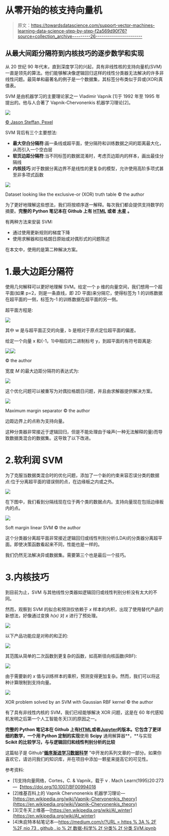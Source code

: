 # 从零开始的核支持向量机

> 原文：<https://towardsdatascience.com/support-vector-machines-learning-data-science-step-by-step-f2a569d90f76?source=collection_archive---------26----------------------->

## 从最大间距分隔符到内核技巧的逐步数学和实现

从 20 世纪 90 年代末，直到深度学习的兴起，具有非线性核的支持向量机(SVM)一直是领先的算法。他们能够解决像逻辑回归这样的线性分类器无法解决的许多非线性问题。最简单和最著名的例子是一个数据集，其标签分布类似于异或(XOR)真值表。

SVM 是由机器学习的主要理论家之一 Vladimir Vapnik [1]于 1992 年至 1995 年提出的。他与人合著了 Vapnik-Chervonenkis 机器学习理论[2]。

![](img/02c14a2ef79d2d1ff2c12cf150287b71.png)

[© Jason Steffan, Pexel](https://www.pexels.com/photo/landscape-photography-of-green-and-gray-mountain-2125075/)

SVM 背后有三个主要想法:

*   **最大空白分隔符**:画一条线或超平面，使分隔符和训练数据之间的距离最大化，从而引入一个空白层
*   **软页边距分隔符**:当不同标签的数据混淆时，考虑页边距内的样本，画出最佳分隔线
*   **内核技巧**:对于数据分离边界不是线性的更复杂的模型，允许使用高阶多项式甚至非多项式函数

![](img/0feafdb1890b5c810cb7465b29d4d667.png)

Dataset looking like the exclusive-or (XOR) truth table © the author

为了更好地理解这些想法，我们将按顺序逐一解释。每次我们都会提供支持数学的摘要。**完整的 Python 笔记本在 Github 上有** [**HTML**](https://tonio73.github.io/data-science/classification/ClassificationSVM.html) **或者** [**木星**](https://tonio73.github.io/data-science/classification/ClassificationSVM.ipynb) **。**

有两种方法来安装 SVM:

*   通过使用更新规则的梯度下降
*   使用求解器和拉格朗日原始或对偶形式的问题陈述

在本文中，使用的是第二种解决方案。

# 1.最大边距分隔符

使用几何解释可以更好地理解 SVM。给定一个 p 维的向量空间，我们想用一个超平面(如果 p=2，则是一条直线，即 2D 平面)来分隔它，使得标签为 1 的训练数据在超平面的一侧，标签为-1 的训练数据在超平面的另一侧。

超平面方程是:

![](img/e7460b87e3fa3c33b272cf2828503a63.png)

其中 w 是与超平面正交的向量，b 是相对于原点定位超平面的偏差。

给定一个向量 x 和{-1，1}中相应的二进制标号 y，到超平面的有符号距离是:

![](img/0d9b0b5e0898323e39167d03cec99959.png)![](img/d5998c16ae54c4afdcea9f79ef5e0a08.png)

© the author

宽度 *M* 的最大边距分隔符的表达式为:

![](img/64b2c8015d679081664f9c0b2a0d5b80.png)

这个优化问题可以被重写为对偶拉格朗日问题，并且由求解器提供解决方案。

![](img/bcc77b5f3b69fbe8c43ea066da5871ba.png)

Maximum margin separator © the author

边距边界上的点称为支持向量。

这种分类器非常接近于逻辑回归，但是不能处理由于噪声(一种无法解释的量)而导致数据类混合的数据集。这导致了以下改进。

# 2.软利润 SVM

为了克服当数据类混合时的优化问题，添加了一个新的约束来容忍误分类的数据点:位于分离超平面的错误侧的点，在边缘板之内或之外。

![](img/15aefd5818e40df5afe6ef51119a92cc.png)

在下图中，我们看到分隔线现在位于两个类的数据点内。支持向量现在包括边缘板内的点。

![](img/f745bbb828aae3cfffe491d9e980e4da.png)

Soft margin linear SVM © the author

这个分类器分离超平面非常接近逻辑回归或线性判别分析(LDA)的分类器分离超平面。即使决策函数看起来不同，性能也是一样的。

我们仍然无法解决异或数据集。需要第三个也是最后一个技巧。

# 3.内核技巧

到目前为止，SVM 与其他线性分类器如逻辑回归或线性判别分析没有太大的不同。

然而，观察到 SVM 的拟合和预测仅依赖于 *x* 样本的内积，出现了使用替代产品的新想法，好像通过变换 *h(x)* 对 *x* 进行了预处理。

![](img/f0ddddcb0ef73a62a8ca3466552a1c25.png)

以下产品功能应是对称的和正的:

![](img/a840a5c772a5e49dc30255189ceeba02.png)

其范围从简单的二次函数到更复杂的函数，如高斯径向核函数(RBF):

![](img/b0661f7a5d145930ccde347dc9cf3f73.png)

由于需要新的 *x* 值与训练样本的乘积，预测变得更加复杂。然而，我们可以将这种计算限制到支持向量。

![](img/c168076a635829e89b782ccb9894f7e7.png)

XOR problem solved by an SVM with Gaussian RBF kernel © the author

有了具有非线性内核的 SVM，我们已经能够解决 XOR 问题，这是在 60 年代感知机发明之后第一个人工智能冬天[3]的原因之一。

**完整的 Python 笔记本在 Github 上有**[**HTML**](https://tonio73.github.io/data-science/classification/ClassificationSVM.html)**或者**[**Jupyter**](https://tonio73.github.io/data-science/classification/ClassificationSVM.ipynb)**的版本。**它包含了**更详细的数学，一个用 Python 定制的实现**使用 **Scipy** 通用解算器**，**与实现 **Scikit 的比较学习，**与**与逻辑回归和线性判别分析的比较**

这篇帖子是 Github“[**循序渐进学习数据科学**](https://tonio73.github.io/data-science/) ”中开发的系列文章的一部分。如果你喜欢它，请访问我们的知识库，并在项目中添加一颗星来提高它的可见性。

参考资料:

*   [1]支持向量网络，Cortes，C. & Vapnik，载于 v . Mach Learn(1995)20:273—【https://doi.org/10.1007/BF00994018 
*   [2]维基百科上的 Vapnik Chervnonenkis 机器学习理论—[https://en.wikipedia.org/wiki/Vapnik–Chervonenkis_theory](https://en.wikipedia.org/wiki/Vapnik–Chervonenkis_theory)
*   [3]艾冬天上维基—[https://en.wikipedia.org/wiki/AI_winter](https://en.wikipedia.org/wiki/AI_winter)
*   [4]朱庇特本帖笔记本—[https://medium.com/r/?URL = https % 3A % 2F %2F nio 73 . github . io % 2f 数据-科学% 2f 分类% 2f 分类 SVM.ipynb](https://tonio73.github.io/data-science/classification/ClassificationSVM.ipynb)